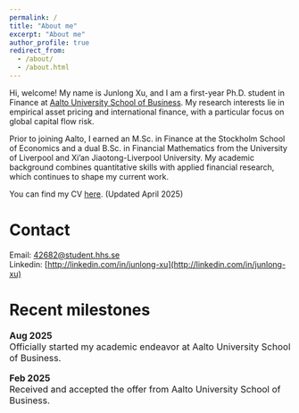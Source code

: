 ```yaml
---
permalink: /
title: "About me"
excerpt: "About me"
author_profile: true
redirect_from: 
  - /about/
  - /about.html
---
```


Hi, welcome! My name is Junlong Xu, and I am a first-year Ph.D. student in Finance at [Aalto University School of Business](https://www.aalto.fi/en/department-of-finance). My research interests lie in empirical asset pricing and international finance, with a particular focus on global capital flow risk.

Prior to joining Aalto, I earned an M.Sc. in Finance at the Stockholm School of Economics and a dual B.Sc. in Financial Mathematics from the University of Liverpool and Xi’an Jiaotong-Liverpool University. My academic background combines quantitative skills with applied financial research, which continues to shape my current work.

You can find my CV [here](/assets/CV.pdf). (Updated April 2025)


Contact
======
Email: [42682@student.hhs.se](mailto:42682@student.hhs.se)   
Linkedin: [http://linkedin.com/in/junlong-xu](http://linkedin.com/in/junlong-xu) 

Recent milestones
======
<ul style="list-style: none; padding-left: 0; font-size: 16px;">
  <li>
    <strong>Aug 2025</strong><br>
    Officially started my academic endeavor at Aalto University School of Business.
  </li>
  <li style="margin-top: 1em;">
    <strong>Feb 2025</strong><br>
    Received and accepted the offer from Aalto University School of Business.
  </li>
</ul>
